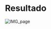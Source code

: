 # Resultado
![IMG_page](https://github.com/YeisonCordoba07/DesarrolloWebEjercicio6/assets/41711172/63183bec-dbfb-4b2a-8a13-5025516406e7)
